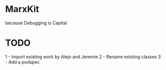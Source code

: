MarxKit
=======

because Debugging is Capital

# TODO

  1 - Import existing work by Alejo and Jeremie
  2 - Rename existing classes
  3 - Add a podspec